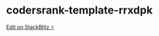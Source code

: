 # codersrank-template-rrxdpk

[Edit on StackBlitz ⚡️](https://stackblitz.com/edit/codersrank-template-rrxdpk)